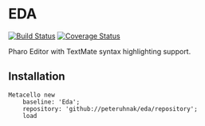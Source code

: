 # EDA
[![Build Status][travis-badge]][travis] [![Coverage Status][coveralls-badge]][coveralls]

Pharo Editor with TextMate syntax highlighting support.

## Installation

```smalltalk
Metacello new
	baseline: 'Eda';
	repository: 'github://peteruhnak/eda/repository';
	load
```

[travis-badge]: https://travis-ci.org/peteruhnak/eda.svg?branch=master
[travis]: https://travis-ci.org/peteruhnak/eda
[coveralls-badge]: https://coveralls.io/repos/github/peteruhnak/eda/badge.svg?branch=master
[coveralls]: https://coveralls.io/github/peteruhnak/eda?branch=master
